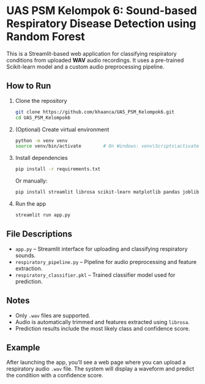 # UAS PSM Kelompok 6: Sound-based Respiratory Disease Detection using Random Forest

This is a Streamlit-based web application for classifying respiratory conditions from uploaded **WAV** audio recordings. It uses a pre-trained Scikit-learn model and a custom audio preprocessing pipeline.

## How to Run

1. Clone the repository

    ```bash
    git clone https://github.com/khaanca/UAS_PSM_Kelompok6.git
    cd UAS_PSM_Kelompok6
    ```

2. (Optional) Create virtual environment

    ```bash
    python -m venv venv
    source venv/bin/activate        # On Windows: venv\Scripts\activate
    ```

3. Install dependencies

    ```bash
    pip install -r requirements.txt
    ```

    Or manually:

    ```bash
    pip install streamlit librosa scikit-learn matplotlib pandas joblib
    ```

4. Run the app

    ```bash
    streamlit run app.py
    ```

## File Descriptions

- `app.py` – Streamlit interface for uploading and classifying respiratory sounds.
- `respiratory_pipeline.py` – Pipeline for audio preprocessing and feature extraction.
- `respiratory_classifier.pkl` – Trained classifier model used for prediction.

## Notes

- Only `.wav` files are supported.
- Audio is automatically trimmed and features extracted using `librosa`.
- Prediction results include the most likely class and confidence score.

## Example

After launching the app, you’ll see a web page where you can upload a respiratory audio `.wav` file. The system will display a waveform and predict the condition with a confidence score.
